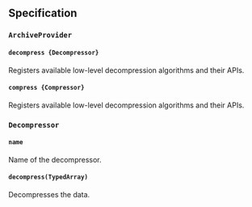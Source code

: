 ## Specification
### `ArchiveProvider`
#### `decompress {Decompressor}`
Registers available low-level decompression algorithms and their APIs.

#### `compress {Compressor}`
Registers available low-level decompression algorithms and their APIs.

### `Decompressor`
#### `name`
Name of the decompressor.

#### `decompress(TypedArray)`
Decompresses the data.
